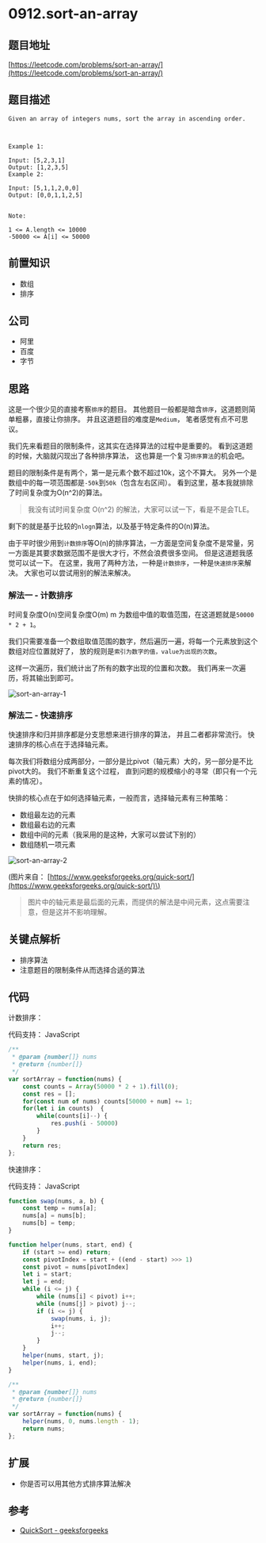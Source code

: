 # 0912.sort-an-array

## 题目地址

[https://leetcode.com/problems/sort-an-array/](https://leetcode.com/problems/sort-an-array/)

## 题目描述

```text
Given an array of integers nums, sort the array in ascending order.



Example 1:

Input: [5,2,3,1]
Output: [1,2,3,5]
Example 2:

Input: [5,1,1,2,0,0]
Output: [0,0,1,1,2,5]


Note:

1 <= A.length <= 10000
-50000 <= A[i] <= 50000
```

## 前置知识

* 数组
* 排序

## 公司

* 阿里
* 百度
* 字节

## 思路

这是一个很少见的直接考察`排序`的题目。 其他题目一般都是暗含`排序`，这道题则简单粗暴，直接让你排序。 并且这道题目的难度是`Medium`， 笔者感觉有点不可思议。

我们先来看题目的限制条件，这其实在选择算法的过程中是重要的。 看到这道题的时候，大脑就闪现出了各种排序算法， 这也算是一个复习`排序算法`的机会吧。

题目的限制条件是有两个，第一是元素个数不超过10k，这个不算大。 另外一个是数组中的每一项范围都是`-50k`到`50k`（包含左右区间）。 看到这里，基本我就排除了时间复杂度为O\(n^2\)的算法。

> 我没有试时间复杂度 O\(n^2\) 的解法，大家可以试一下，看是不是会TLE。

剩下的就是基于比较的`nlogn`算法，以及基于特定条件的O\(n\)算法。

由于平时很少用到`计数排序`等O\(n\)的排序算法，一方面是空间复杂度不是常量，另一方面是其要求数据范围不是很大才行，不然会浪费很多空间。 但是这道题我感觉可以试一下。 在这里，我用了两种方法，一种是`计数排序`，一种是`快速排序`来解决。 大家也可以尝试用别的解法来解决。

### 解法一 - 计数排序

时间复杂度O\(n\)空间复杂度O\(m\) m 为数组中值的取值范围，在这道题就是`50000 * 2 + 1`。

我们只需要准备一个数组取值范围的数字，然后遍历一遍，将每一个元素放到这个数组对应位置就好了， 放的规则是`索引为数字的值，value为出现的次数`。

这样一次遍历，我们统计出了所有的数字出现的位置和次数。 我们再来一次遍历，将其输出到即可。

![sort-an-array-1](https://tva1.sinaimg.cn/large/007S8ZIlly1ghlu8a5bvij30mz0dedgw.jpg)

### 解法二 - 快速排序

快速排序和归并排序都是分支思想来进行排序的算法， 并且二者都非常流行。 快速排序的核心点在于选择轴元素。

每次我们将数组分成两部分，一部分是比pivot（轴元素）大的，另一部分是不比pivot大的。 我们不断重复这个过程， 直到问题的规模缩小的寻常（即只有一个元素的情况）。

快排的核心点在于如何选择轴元素，一般而言，选择轴元素有三种策略：

* 数组最左边的元素
* 数组最右边的元素
* 数组中间的元素（我采用的是这种，大家可以尝试下别的）
* 数组随机一项元素

![sort-an-array-2](https://tva1.sinaimg.cn/large/007S8ZIlly1ghlu8b9s1vj30jj08oaau.jpg)

\(图片来自： [https://www.geeksforgeeks.org/quick-sort/](https://www.geeksforgeeks.org/quick-sort/)\)

> 图片中的轴元素是最后面的元素，而提供的解法是中间元素，这点需要注意，但是这并不影响理解。

## 关键点解析

* 排序算法
* 注意题目的限制条件从而选择合适的算法

## 代码

计数排序：

代码支持： JavaScript

```javascript
/**
 * @param {number[]} nums
 * @return {number[]}
 */
var sortArray = function(nums) {
    const counts = Array(50000 * 2 + 1).fill(0);
    const res = [];
    for(const num of nums) counts[50000 + num] += 1;
    for(let i in counts)  {
        while(counts[i]--) {
            res.push(i - 50000)
        }
    }
    return res;
};
```

快速排序：

代码支持： JavaScript

```javascript
function swap(nums, a, b) {
    const temp = nums[a];
    nums[a] = nums[b];
    nums[b] = temp;
}

function helper(nums, start, end) {
    if (start >= end) return;
    const pivotIndex = start + ((end - start) >>> 1)
    const pivot = nums[pivotIndex]
    let i = start;
    let j = end;
    while (i <= j) {
        while (nums[i] < pivot) i++;
        while (nums[j] > pivot) j--;
        if (i <= j) {
            swap(nums, i, j);
            i++;
            j--;
        }
    }
    helper(nums, start, j);
    helper(nums, i, end);
}

/**
 * @param {number[]} nums
 * @return {number[]}
 */
var sortArray = function(nums) {
    helper(nums, 0, nums.length - 1);
    return nums;
};
```

## 扩展

* 你是否可以用其他方式排序算法解决

## 参考

* [QuickSort - geeksforgeeks](https://www.geeksforgeeks.org/quick-sort/)

